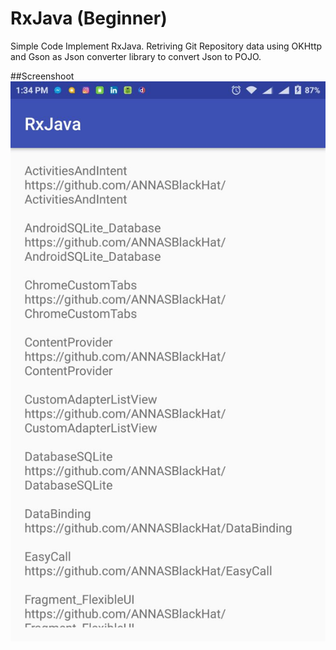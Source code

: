 # RxJava (Beginner)
Simple Code Implement RxJava. 
Retriving Git Repository data using OKHttp and Gson as Json converter library to convert Json to POJO.

##Screenshoot
![Screenshoot of RxJava](https://github.com/ANNASBlackHat/RxJava/blob/master/screenshoot/photo6170036076702443437.jpg)
